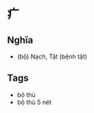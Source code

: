 # 疒

## Nghĩa
* (bộ) Nạch, Tật (bệnh tật)

## Tags
* bộ thủ
* bộ thủ 5 nét

<script>window.HANZI_FIELD='疒';</script>
